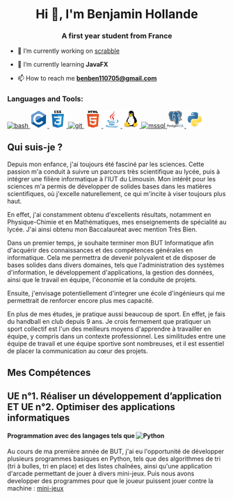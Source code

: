 <h1 align="center">Hi 👋, I'm Benjamin Hollande</h1>   
<h3 align="center">A first year student from France</h3>

- 🔭 I’m currently working on [scrabble](https://github.com/naguiagahnim/scrabble.git)

- 🌱 I’m currently learning **JavaFX**

- 📫 How to reach me **benben110705@gmail.com**

<h3 align="left">Languages and Tools:</h3>
<p align="left"> <a href="https://www.gnu.org/software/bash/" target="_blank" rel="noreferrer"> <img src="https://www.vectorlogo.zone/logos/gnu_bash/gnu_bash-icon.svg" alt="bash" width="40" height="40"/> </a> <a href="https://www.cprogramming.com/" target="_blank" rel="noreferrer"> <img src="https://raw.githubusercontent.com/devicons/devicon/master/icons/c/c-original.svg" alt="c" width="40" height="40"/> </a> <a href="https://www.w3schools.com/css/" target="_blank" rel="noreferrer"> <img src="https://raw.githubusercontent.com/devicons/devicon/master/icons/css3/css3-original-wordmark.svg" alt="css3" width="40" height="40"/> </a> <a href="https://git-scm.com/" target="_blank" rel="noreferrer"> <img src="https://www.vectorlogo.zone/logos/git-scm/git-scm-icon.svg" alt="git" width="40" height="40"/> </a> <a href="https://www.w3.org/html/" target="_blank" rel="noreferrer"> <img src="https://raw.githubusercontent.com/devicons/devicon/master/icons/html5/html5-original-wordmark.svg" alt="html5" width="40" height="40"/> </a> <a href="https://www.java.com" target="_blank" rel="noreferrer"> <img src="https://raw.githubusercontent.com/devicons/devicon/master/icons/java/java-original.svg" alt="java" width="40" height="40"/> </a> <a href="https://www.linux.org/" target="_blank" rel="noreferrer"> <img src="https://raw.githubusercontent.com/devicons/devicon/master/icons/linux/linux-original.svg" alt="linux" width="40" height="40"/> </a> <a href="https://www.microsoft.com/en-us/sql-server" target="_blank" rel="noreferrer"> <img src="https://www.svgrepo.com/show/303229/microsoft-sql-server-logo.svg" alt="mssql" width="40" height="40"/> </a> <a href="https://www.postgresql.org" target="_blank" rel="noreferrer"> <img src="https://raw.githubusercontent.com/devicons/devicon/master/icons/postgresql/postgresql-original-wordmark.svg" alt="postgresql" width="40" height="40"/> </a> <a href="https://www.python.org" target="_blank" rel="noreferrer"> <img src="https://raw.githubusercontent.com/devicons/devicon/master/icons/python/python-original.svg" alt="python" width="40" height="40"/> </a> </p>

## Qui suis-je ?

Depuis mon enfance, j'ai toujours été fasciné par les sciences. Cette passion m'a conduit à suivre un parcours très scientifique au lycée, puis à intégrer une filière informatique à l'IUT du Limousin. Mon intérêt pour les sciences m'a permis de développer de solides bases dans les matières scientifiques, où j'excelle naturellement, ce qui m'incite à viser toujours plus haut.

En effet, j'ai constamment obtenu d'excellents résultats, notamment en Physique-Chimie et en Mathématiques, mes enseignements de spécialité au lycée. J'ai ainsi obtenu mon Baccalauréat avec mention Très Bien.

Dans un premier temps, je souhaite terminer mon BUT Informatique afin d'acquérir des connaissances et des compétences générales en informatique. Cela me permettra de devenir polyvalent et de disposer de bases solides dans divers domaines, tels que l'administration des systèmes d'information, le développement d'applications, la gestion des données, ainsi que le travail en équipe, l'économie et la conduite de projets.

Ensuite, j'envisage potentiellement d'integrer une école d'ingénieurs qui me permettrait de renforcer encore plus mes capacité.

En plus de mes études, je pratique aussi beaucoup de sport. En effet, je fais du handball en club depuis 9 ans. Je crois fermement que pratiquer un sport collectif est l'un des meilleurs moyens d'apprendre à travailler en équipe, y compris dans un contexte professionnel. Les similitudes entre une équipe de travail et une équipe sportive sont nombreuses, et il est essentiel de placer la communication au cœur des projets.

## Mes Compétences

## UE n°1. Réaliser un développement d’application ET UE n°2. Optimiser des applications informatiques

#### Programmation avec des langages tels que ![Python](https://img.shields.io/badge/Python-3776AB?style=flat&logo=python&logoColor=white)

Au cours de ma première année de BUT, j'ai eu l'opportunité de développer plusieurs programmes basiques en Python, tels que des algorithmes de tri (tri à bulles, tri en place) et des listes chaînées, ainsi qu'une application d'arcade permettant de jouer à divers mini-jeux. Puis nous avons developper des programmes pour que le joueur puissent jouer contre la machine : [mini-jeux](https://github.com/sp4rk555/sae-1.02.git)
